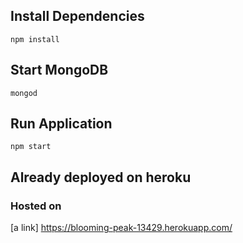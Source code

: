 ## Install Dependencies

```shell
npm install
```

## Start MongoDB

```shell
mongod
```

## Run Application

```shell
npm start
```

## Already deployed on heroku

### Hosted on

[a link] https://blooming-peak-13429.herokuapp.com/
